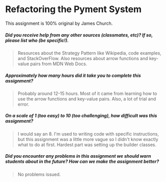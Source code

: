 # Refactoring the Pyment System

This assignment is 100% original by James Church.

##### Did you receive help from any other sources (classmates, etc)? If so, please list who (be specific!). #####
> Resources about the Strategy Pattern like Wikipedia, code examples, and StackOverFlow. Also resources about arrow functions and key-value pairs from MDN Web Docs.


##### Approximately how many hours did it take you to complete this assignment? #####
> Probably around 12-15 hours. Most of it came from learning how to use the arrow functions and key-value pairs. Also, a lot of trial and error.


##### On a scale of 1 (too easy) to 10 (too challenging), how difficult was this assignment? #####
> I would say an 8. I'm used to writing code with specific instructions, but this assignment was a little more vague so I didn't know exactly what to do at first. Hardest part was setting up the builder classes.


##### Did you encounter any problems in this assignment we should warn students about in the future? How can we make the assignment better? #####
> No problems issued.
